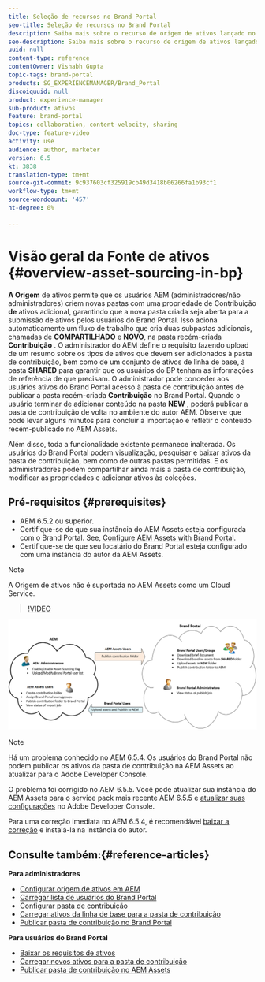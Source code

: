 ```yaml
---
title: Seleção de recursos no Brand Portal
seo-title: Seleção de recursos no Brand Portal
description: Saiba mais sobre o recurso de origem de ativos lançado no Portal de Marcas dos Ativos Adobe Experience Manager.
seo-description: Saiba mais sobre o recurso de origem de ativos lançado no Portal de Marcas dos Ativos Adobe Experience Manager.
uuid: null
content-type: reference
contentOwner: Vishabh Gupta
topic-tags: brand-portal
products: SG_EXPERIENCEMANAGER/Brand_Portal
discoiquuid: null
product: experience-manager
sub-product: ativos
feature: brand-portal
topics: collaboration, content-velocity, sharing
doc-type: feature-video
activity: use
audience: author, marketer
version: 6.5
kt: 3838
translation-type: tm+mt
source-git-commit: 9c937603cf325919cb49d3418b06266fa1b93cf1
workflow-type: tm+mt
source-wordcount: '457'
ht-degree: 0%

---
```



# Visão geral da Fonte de ativos {#overview-asset-sourcing-in-bp}

**A Origem** de ativos permite que os usuários AEM (administradores/não administradores) criem novas pastas com uma propriedade de Contribuição **de** ativos adicional, garantindo que a nova pasta criada seja aberta para a submissão de ativos pelos usuários do Brand Portal. Isso aciona automaticamente um fluxo de trabalho que cria duas subpastas adicionais, chamadas de **COMPARTILHADO** e **NOVO**, na pasta recém-criada **Contribuição** . O administrador do AEM define o requisito fazendo upload de um resumo sobre os tipos de ativos que devem ser adicionados à pasta de contribuição, bem como de um conjunto de ativos de linha de base, à pasta **SHARED** para garantir que os usuários do BP tenham as informações de referência de que precisam. O administrador pode conceder aos usuários ativos do Brand Portal acesso à pasta de contribuição antes de publicar a pasta recém-criada **Contribuição** no Brand Portal. Quando o usuário terminar de adicionar conteúdo na pasta **NEW** , poderá publicar a pasta de contribuição de volta no ambiente do autor AEM. Observe que pode levar alguns minutos para concluir a importação e refletir o conteúdo recém-publicado no AEM Assets.

Além disso, toda a funcionalidade existente permanece inalterada. Os usuários do Brand Portal podem visualização, pesquisar e baixar ativos da pasta de contribuição, bem como de outras pastas permitidas. E os administradores podem compartilhar ainda mais a pasta de contribuição, modificar as propriedades e adicionar ativos às coleções.

## Pré-requisitos {#prerequisites}

* AEM 6.5.2 ou superior.
* Certifique-se de que sua instância do AEM Assets esteja configurada com o Brand Portal. See, [Configure AEM Assets with Brand Portal](../using/configure-aem-assets-with-brand-portal.md).
* Certifique-se de que seu locatário do Brand Portal esteja configurado com uma instância do autor da AEM Assets.

>[!NOTE]
>
>A Origem de ativos não é suportada no AEM Assets como um Cloud Service.


>[!VIDEO](https://video.tv.adobe.com/v/29365/?quality=12)

![Seleção de recursos do Portal de marcas](assets/asset-sourcing.png)


>[!NOTE]
>
>Há um problema conhecido no AEM 6.5.4. Os usuários do Brand Portal não podem publicar os ativos da pasta de contribuição na AEM Assets ao atualizar para o Adobe Developer Console.
>
>O problema foi corrigido no AEM 6.5.5. Você pode atualizar sua instância do AEM Assets para o service pack mais recente AEM 6.5.5 e [atualizar suas configurações](https://docs.adobe.com/content/help/en/experience-manager-65/assets/brandportal/configure-aem-assets-with-brand-portal.html#upgrade-integration-65) no Adobe Developer Console.
>
>Para uma correção imediata no AEM 6.5.4, é recomendável [baixar a correção](https://www.adobeaemcloud.com/content/marketplace/marketplaceProxy.html?packagePath=/content/companies/public/adobe/packages/cq650/hotfix/cq-6.5.0-hotfix-33041) e instalá-la na instância do autor.


## Consulte também:{#reference-articles}

**Para administradores**

* [Configurar origem de ativos em AEM](brand-portal-configure-asset-sourcing.md)
* [Carregar lista de usuários do Brand Portal](brand-portal-configure-asset-sourcing.md)
* [Configurar pasta de contribuição](brand-portal-contribution-folder.md)
* [Carregar ativos da linha de base para a pasta de contribuição](brand-portal-upload-baseline-assets.md)
* [Publicar pasta de contribuição no Brand Portal](brand-portal-publish-contribution-folder-to-brand-portal.md)

**Para usuários do Brand Portal**

* [Baixar os requisitos de ativos](brand-portal-download-asset-requirements.md)
* [Carregar novos ativos para a pasta de contribuição](brand-portal-upload-assets-to-contribution-folder.md)
* [Publicar pasta de contribuição no AEM Assets](brand-portal-publish-contribution-folder-to-aem-assets.md)
